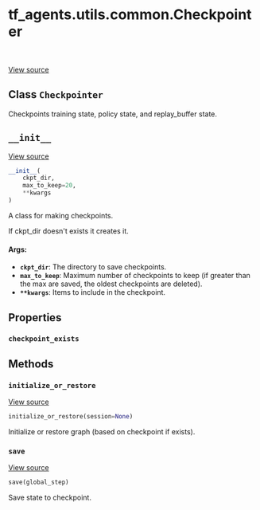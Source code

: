 <div itemscope itemtype="http://developers.google.com/ReferenceObject">
<meta itemprop="name" content="tf_agents.utils.common.Checkpointer" />
<meta itemprop="path" content="Stable" />
<meta itemprop="property" content="checkpoint_exists"/>
<meta itemprop="property" content="__init__"/>
<meta itemprop="property" content="initialize_or_restore"/>
<meta itemprop="property" content="save"/>
</div>

# tf_agents.utils.common.Checkpointer

<table class="tfo-notebook-buttons tfo-api" align="left">
</table>

<a target="_blank" href="https://github.com/tensorflow/agents/tree/master/tf_agents/utils/common.py">View
source</a>

## Class `Checkpointer`

Checkpoints training state, policy state, and replay_buffer state.



<!-- Placeholder for "Used in" -->


<h2 id="__init__"><code>__init__</code></h2>

<a target="_blank" href="https://github.com/tensorflow/agents/tree/master/tf_agents/utils/common.py">View
source</a>

``` python
__init__(
    ckpt_dir,
    max_to_keep=20,
    **kwargs
)
```

A class for making checkpoints.

If ckpt_dir doesn't exists it creates it.

#### Args:

*   <b>`ckpt_dir`</b>: The directory to save checkpoints.
*   <b>`max_to_keep`</b>: Maximum number of checkpoints to keep (if greater than
    the max are saved, the oldest checkpoints are deleted).
*   <b>`**kwargs`</b>: Items to include in the checkpoint.

## Properties

<h3 id="checkpoint_exists"><code>checkpoint_exists</code></h3>

## Methods

<h3 id="initialize_or_restore"><code>initialize_or_restore</code></h3>

<a target="_blank" href="https://github.com/tensorflow/agents/tree/master/tf_agents/utils/common.py">View
source</a>

``` python
initialize_or_restore(session=None)
```

Initialize or restore graph (based on checkpoint if exists).

<h3 id="save"><code>save</code></h3>

<a target="_blank" href="https://github.com/tensorflow/agents/tree/master/tf_agents/utils/common.py">View
source</a>

``` python
save(global_step)
```

Save state to checkpoint.
